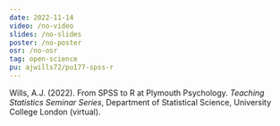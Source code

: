 ```yaml
---
date: 2022-11-14
video: /no-video
slides: /no-slides
poster: /no-poster
osr: /no-osr
tag: open-science
pu: ajwills72/pu177-spss-r
---
```


Wills, A.J. (2022). From SPSS to R at Plymouth Psychology. 
_Teaching Statistics Seminar Series_, Department of Statistical Science, University College London (virtual).




